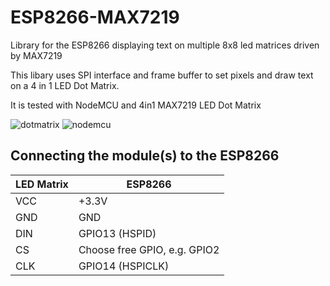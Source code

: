 # ESP8266-MAX7219
Library for the ESP8266 displaying text on multiple 8x8 led matrices driven by MAX7219

This libary uses SPI interface and frame buffer to set pixels and draw text on a 4 in 1 LED Dot Matrix.

It is tested with NodeMCU and 4in1 MAX7219 LED Dot Matrix

![dotmatrix](https://user-images.githubusercontent.com/26581663/33814574-10b79b86-ddf9-11e7-8016-6be5f08905c2.jpg)
![nodemcu](https://user-images.githubusercontent.com/26581663/33814575-10c23eb0-ddf9-11e7-8cd7-5741b049a03c.jpg)


## Connecting the module(s) to the ESP8266

|LED Matrix |	ESP8266                     |
|-----------|-----------------------------|
|VCC        |	+3.3V                       |
|GND	      | GND                         |
|DIN	      |GPIO13 (HSPID)               |
|CS	        |Choose free GPIO, e.g. GPIO2 |
|CLK	      |GPIO14 (HSPICLK)             |
